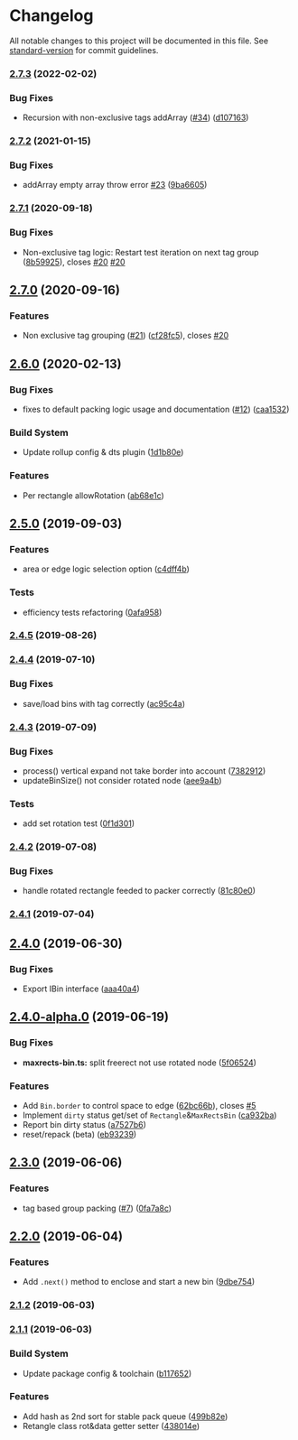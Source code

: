 # Changelog

All notable changes to this project will be documented in this file. See [standard-version](https://github.com/conventional-changelog/standard-version) for commit guidelines.

### [2.7.3](https://github.com/soimy/maxrects-packer/compare/v2.7.2...v2.7.3) (2022-02-02)


### Bug Fixes

* Recursion with non-exclusive tags addArray ([#34](https://github.com/soimy/maxrects-packer/issues/34)) ([d107163](https://github.com/soimy/maxrects-packer/commit/d107163dc214e1f4f45d1bf4241efe8e5b1b34b3))

### [2.7.2](https://github.com/soimy/maxrects-packer/compare/v2.7.1...v2.7.2) (2021-01-15)


### Bug Fixes

* addArray empty array throw error [#23](https://github.com/soimy/maxrects-packer/issues/23) ([9ba6605](https://github.com/soimy/maxrects-packer/commit/9ba6605))



### [2.7.1](https://github.com/soimy/maxrects-packer/compare/v2.7.0...v2.7.1) (2020-09-18)


### Bug Fixes

* Non-exclusive tag logic: Restart test iteration on next tag group ([8b59925](https://github.com/soimy/maxrects-packer/commit/8b59925)), closes [#20](https://github.com/soimy/maxrects-packer/issues/20) [#20](https://github.com/soimy/maxrects-packer/issues/20)



## [2.7.0](https://github.com/soimy/maxrects-packer/compare/v2.6.0...v2.7.0) (2020-09-16)


### Features

* Non exclusive tag grouping ([#21](https://github.com/soimy/maxrects-packer/issues/21)) ([cf28fc5](https://github.com/soimy/maxrects-packer/commit/cf28fc5)), closes [#20](https://github.com/soimy/maxrects-packer/issues/20)



## [2.6.0](https://github.com/soimy/maxrects-packer/compare/v2.5.0...v2.6.0) (2020-02-13)


### Bug Fixes

* fixes to default packing logic usage and documentation ([#12](https://github.com/soimy/maxrects-packer/issues/12)) ([caa1532](https://github.com/soimy/maxrects-packer/commit/caa1532))


### Build System

* Update rollup config & dts plugin ([1d1b80e](https://github.com/soimy/maxrects-packer/commit/1d1b80e))


### Features

* Per rectangle allowRotation ([ab68e1c](https://github.com/soimy/maxrects-packer/commit/ab68e1c))



## [2.5.0](https://github.com/soimy/maxrects-packer/compare/v2.4.5...v2.5.0) (2019-09-03)


### Features

* area or edge logic selection option ([c4dff4b](https://github.com/soimy/maxrects-packer/commit/c4dff4b))


### Tests

* efficiency tests refactoring ([0afa958](https://github.com/soimy/maxrects-packer/commit/0afa958))



### [2.4.5](https://github.com/soimy/maxrects-packer/compare/v2.4.4...v2.4.5) (2019-08-26)



### [2.4.4](https://github.com/soimy/maxrects-packer/compare/v2.4.3...v2.4.4) (2019-07-10)


### Bug Fixes

* save/load bins with tag correctly ([ac95c4a](https://github.com/soimy/maxrects-packer/commit/ac95c4a))



### [2.4.3](https://github.com/soimy/maxrects-packer/compare/v2.4.2...v2.4.3) (2019-07-09)


### Bug Fixes

* process() vertical expand not take border into account ([7382912](https://github.com/soimy/maxrects-packer/commit/7382912))
* updateBinSize() not consider rotated node ([aee9a4b](https://github.com/soimy/maxrects-packer/commit/aee9a4b))


### Tests

* add set rotation test ([0f1d301](https://github.com/soimy/maxrects-packer/commit/0f1d301))



### [2.4.2](https://github.com/soimy/maxrects-packer/compare/v2.4.1...v2.4.2) (2019-07-08)


### Bug Fixes

* handle rotated rectangle feeded to packer correctly ([81c80e0](https://github.com/soimy/maxrects-packer/commit/81c80e0))



### [2.4.1](https://github.com/soimy/maxrects-packer/compare/v2.4.0...v2.4.1) (2019-07-04)



## [2.4.0](https://github.com/soimy/maxrects-packer/compare/v2.4.0-alpha.0...v2.4.0) (2019-06-30)


### Bug Fixes

* Export IBin interface ([aaa40a4](https://github.com/soimy/maxrects-packer/commit/aaa40a4))



## [2.4.0-alpha.0](https://github.com/soimy/maxrects-packer/compare/v2.3.0...v2.4.0-alpha.0) (2019-06-19)


### Bug Fixes

* **maxrects-bin.ts:** split freerect not use rotated node ([5f06524](https://github.com/soimy/maxrects-packer/commit/5f06524))


### Features

* Add `Bin.border` to control space to edge ([62bc66b](https://github.com/soimy/maxrects-packer/commit/62bc66b)), closes [#5](https://github.com/soimy/maxrects-packer/issues/5)
* Implement `dirty` status get/set of `Rectangle`&`MaxRectsBin` ([ca932ba](https://github.com/soimy/maxrects-packer/commit/ca932ba))
* Report bin dirty status ([a7527b6](https://github.com/soimy/maxrects-packer/commit/a7527b6))
* reset/repack (beta) ([eb93239](https://github.com/soimy/maxrects-packer/commit/eb93239))



## [2.3.0](https://github.com/soimy/maxrects-packer/compare/v2.2.0...v2.3.0) (2019-06-06)


### Features

* tag based group packing ([#7](https://github.com/soimy/maxrects-packer/issues/7)) ([0fa7a8c](https://github.com/soimy/maxrects-packer/commit/0fa7a8c))



## [2.2.0](https://github.com/soimy/maxrects-packer/compare/v2.1.2...v2.2.0) (2019-06-04)


### Features

* Add `.next()` method to enclose and start a new bin ([9dbe754](https://github.com/soimy/maxrects-packer/commit/9dbe754))



### [2.1.2](https://github.com/soimy/maxrects-packer/compare/v2.1.1...v2.1.2) (2019-06-03)



### [2.1.1](https://github.com/soimy/maxrects-packer/compare/v2.1.0...v2.1.1) (2019-06-03)


### Build System

* Update package config & toolchain ([b117652](https://github.com/soimy/maxrects-packer/commit/b117652))


### Features

* Add hash as 2nd sort for stable pack queue ([499b82e](https://github.com/soimy/maxrects-packer/commit/499b82e))
* Retangle class rot&data getter setter ([438014e](https://github.com/soimy/maxrects-packer/commit/438014e))
